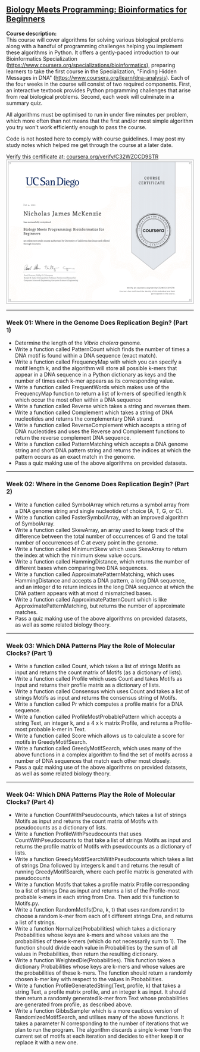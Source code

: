 ## [Biology Meets Programming: Bioinformatics for Beginners](https://www.coursera.org/learn/bioinformatics?) 

<b>Course description:</b><br>
This course will cover algorithms for solving various biological problems along with a handful of programming challenges helping you implement these algorithms in Python.  It offers a gently-paced introduction to our Bioinformatics Specialization (https://www.coursera.org/specializations/bioinformatics), preparing learners to take the first course in the Specialization, "Finding Hidden Messages in DNA" (https://www.coursera.org/learn/dna-analysis).
Each of the four weeks in the course will consist of two required components.  First, an interactive textbook provides Python programming challenges that arise from real biological problems. Second, each week will culminate in a summary quiz.

All algorithms must be optimised to run in under five minutes per problem, which more often than not means that the first and/or most simple algorithm you try won't work efficiently enough to pass the course.

Code is not hosted here to comply with course guidelines. I may post my study notes which helped me get through the course at a later date.

Verify this certificate at: [coursera.org/verify/C32WZCCD9STR](https://www.coursera.org/verify/C32WZCCD9STR)
![alt text](img/Coursera-Certificate-C32WZCCD9STR.png)

---

### Week 01: Where in the Genome Does Replication Begin? (Part 1)

* Determine the length of the <i>Vibrio cholera</i> genome.
* Write a function called PatternCount which finds the number of times a DNA motif is
found within a DNA sequence (exact match).
* Write a function called FrequencyMap with which you can specify a motif length k, and the
algorithm will store all possible k-mers that appear in a DNA sequence in a Python dictionary
as keys and the number of times each k-mer appears as its corresponding value.
* Write a function called FrequentWords which makes use of the FrequencyMap function to
return a list of k-mers of specified length k which occur the most often within a DNA sequence
* Write a function called Reverse which takes a string and reverses them.
* Write a function called Complement which takes a string of DNA nucleotides and
returns the complementary DNA strand.
* Write a function called ReverseComplement which accepts a string of DNA nucleotides and
uses the Reverse and Complement functions to return the reverse complement DNA sequence.
* Write a function called PatternMatching which accepts a DNA genome string and short
DNA pattern string and returns the indices at which the pattern occurs as an exact match
in the genome.
* Pass a quiz making use of the above algorithms on provided datasets.

---

### Week 02: Where in the Genome Does Replication Begin? (Part 2)

* Write a function called SymbolArray which returns a symbol array from a DNA genome string and single
nucleotide of choice (A, T, G, or C).
* Write a function called FasterSymbolArray, with an improved algorithm of SymbolArray.
* Write a function called SkewArray, an array used to keep track of the difference between the total number of occurrences of G and the total number of occurrences of C at every point in the genome.
* Write a function called MinimumSkew which uses SkewArray to return the index at which the minimum skew value occurs.
* Write a function called HammingDistance, which returns the number of different bases when comparing two DNA sequences.
* Write a function called ApproximatePatternMatching, which uses HammingDistance and accepts a DNA pattern, a long DNA sequence, and an integer d to return indices in the long DNA sequence at which the DNA pattern appears with at most d mismatched bases.
* Write a function called ApproximatePatternCount which is like ApproximatePatternMatching, but returns the number of approximate matches.
* Pass a quiz making use of the above algorithms on provided datasets, as well as
some related biology theory.

---

### Week 03: Which DNA Patterns Play the Role of Molecular Clocks? (Part 1)

* Write a function called Count, which takes a list of strings Motifs as input and returns the count matrix of Motifs (as a dictionary of lists).
* Write a function called Profile which uses Count and takes Motifs as input and returns their profile matrix as a dictionary of lists.
* Write a function called Consensus which uses Count and takes a list of strings Motifs as input and returns the consensus string of Motifs.
* Write a function called Pr which computes a profile matrix for a DNA sequence.
* Write a function called ProfileMostProbablePattern which accepts a string Text, an integer k, and a 4 x k matrix Profile, and returns a Profile-most probable k-mer in Text.
* Write a function called Score which allows us to calculate a score for motifs in GreedyMotifSearch.
* Write a function called GreedyMotifSearch, which uses many of the above functions in a complex algorithm to find the set of motifs across a number of DNA sequences that match each other most closely.
* Pass a quiz making use of the above algorithms on provided datasets, as well as
some related biology theory.

---

### Week 04: Which DNA Patterns Play the Role of Molecular Clocks? (Part 4)

* Write a function CountWithPseudocounts, which takes a list of strings Motifs as input and returns the count matrix of Motifs with pseudocounts as a dictionary of lists.
* Write a function ProfileWithPseudocounts that uses CountWithPseudocounts to that take a list of strings Motifs as input and returns the profile matrix of Motifs with pseudocounts as a dictionary of lists.
* Write a function GreedyMotifSearchWithPseudocounts which takes a list of strings Dna followed by integers k and t and returns the result of running GreedyMotifSearch, where each profile matrix is generated with pseudocounts
* Write a function Motifs that takes a profile matrix Profile corresponding to a list of strings Dna as input and returns a list of the Profile-most probable k-mers in each string from Dna. Then add this function to Motifs.py.
* Write a function RandomMotifs(Dna, k, t) that uses random.randint to choose a random k-mer from each of t different strings Dna, and returns a list of t strings.
* Write a function Normalize(Probabilities) which takes a dictionary Probabilities whose keys are k-mers and whose values are the probabilities of these k-mers (which do not necessarily sum to 1). The function should divide each value in Probabilities by the sum of all values in  Probabilities, then return the resulting dictionary.
* Write a function WeightedDie(Probabilities). This function takes a dictionary Probabilities whose keys are k-mers and whose values are the probabilities of these k-mers. The function should return a randomly chosen k-mer key with respect to the values in Probabilities.
* Write a function ProfileGeneratedString(Text, profile, k) that takes a string Text, a profile matrix profile, and an integer k as input. It should then return a randomly generated k-mer from Text whose probabilities are generated from profile, as described above.
* Write a function GibbsSampler which is a more cautious version of RandomizedMotifSearch, and utilises many of the above functions. It takes a parameter N corresponding to the number of iterations that we plan to run the program. The algorithm discards a single k-mer from the current set of motifs at each iteration and decides to either keep it or replace it with a new one.
